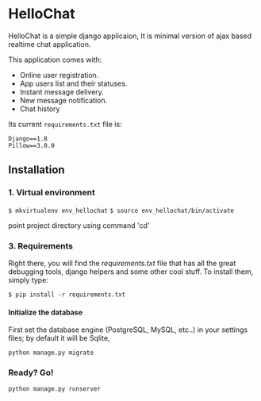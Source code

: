 # HelloChat

HelloChat is a simple django applicaion, It is minimal version of ajax based realtime chat application.

This application comes with:

* Online user registration.
* App users list and their statuses.
* Instant message delivery.
* New message notification.
* Chat history

Its current `requirements.txt` file is:

```
Django==1.8
Pillow==3.0.0
```

## Installation

### 1. Virtual environment

`$ mkvirtualenv env_hellochat`
`$ source env_hellochat/bin/activate`

point project directory using command 'cd'

### 3. Requirements
Right there, you will find the *requirements.txt* file that has all the great debugging tools, django helpers and some other cool stuff. To install them, simply type:

`$ pip install -r requirements.txt`

#### Initialize the database
First set the database engine (PostgreSQL, MySQL, etc..) in your settings files;
by default it will be Sqlite,

`python manage.py migrate`

### Ready? Go!

`python manage.py runserver`
